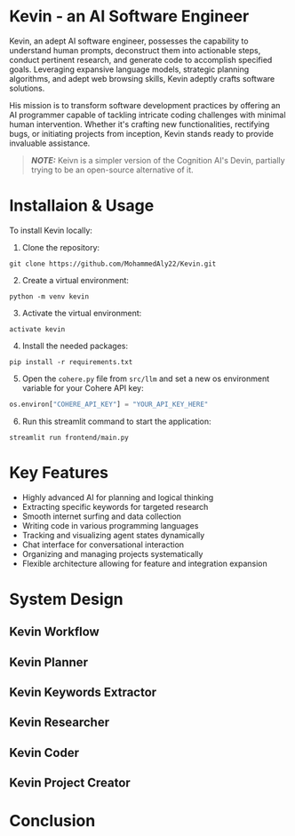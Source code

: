 # Kevin - an AI Software Engineer

Kevin, an adept AI software engineer, possesses the capability to understand human prompts, deconstruct them into actionable steps, conduct pertinent research, and generate code to accomplish specified goals. Leveraging expansive language models, strategic planning algorithms, and adept web browsing skills, Kevin adeptly crafts software solutions.

His mission is to transform software development practices by offering an AI programmer capable of tackling intricate coding challenges with minimal human intervention. Whether it's crafting new functionalities, rectifying bugs, or initiating projects from inception, Kevin stands ready to provide invaluable assistance.

> **_NOTE:_**  Keivn is a simpler version of the Cognition AI's Devin, partially trying to be an open-source alternative of it. 

# Installaion & Usage
To install Kevin locally:
1. Clone the repository:
```
git clone https://github.com/MohammedAly22/Kevin.git
```
2. Create a virtual environment:
```
python -m venv kevin
```
3. Activate the virtual environment:
```
activate kevin
```
4. Install the needed packages:
```
pip install -r requirements.txt
```
5. Open the `cohere.py` file from `src/llm` and set a new os environment variable for your Cohere API key:
```python
os.environ["COHERE_API_KEY"] = "YOUR_API_KEY_HERE"
```
6. Run this streamlit command to start the application:
```
streamlit run frontend/main.py
```

# Key Features
-  Highly advanced AI for planning and logical thinking
-  Extracting specific keywords for targeted research
-  Smooth internet surfing and data collection
-  Writing code in various programming languages
-  Tracking and visualizing agent states dynamically
-  Chat interface for conversational interaction
-  Organizing and managing projects systematically
-  Flexible architecture allowing for feature and integration expansion

# System Design
## Kevin Workflow

## Kevin Planner

## Kevin Keywords Extractor

## Kevin Researcher

## Kevin Coder

## Kevin Project Creator

# Conclusion
